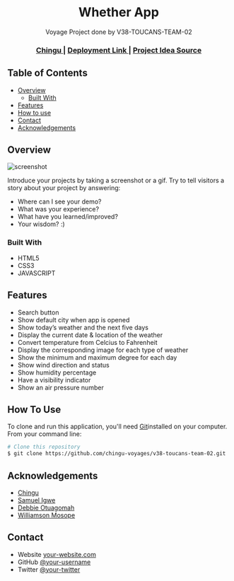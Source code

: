 <!-- Please update value in the {}  -->

<h1 align="center">Whether App</h1>

<div align="center">
   Voyage Project done by V38-TOUCANS-TEAM-02
</div>

<div align="center">
  <h3>
    <a href="https://chingu.io/">
      Chingu
    </a>
    <span> | </span>
    <a href="https://{your-url-to-the-solution}">
      Deployment Link
    </a>
    <span> | </span>
    <a href="https://devchallenges.io/challenges/mM1UIenRhK808W8qmLWv">
      Project Idea Source
    </a>
  </h3>
</div>

<!-- TABLE OF CONTENTS -->

## Table of Contents

- [Overview](#overview)
  - [Built With](#built-with)
- [Features](#features)
- [How to use](#how-to-use)
- [Contact](#contact)
- [Acknowledgements](#acknowledgements)

<!-- OVERVIEW -->

## Overview

![screenshot](https://user-images.githubusercontent.com/16707738/92399059-5716eb00-f132-11ea-8b14-bcacdc8ec97b.png)

Introduce your projects by taking a screenshot or a gif. Try to tell visitors a story about your project by answering:

- Where can I see your demo?
- What was your experience?
- What have you learned/improved?
- Your wisdom? :)

### Built With

<!-- This section should list any major frameworks that you built your project using. Here are a few examples.-->

- HTML5
- CSS3
- JAVASCRIPT

## Features

<!-- List the features of your application or follow the template. Don't share the figma file here :) -->

- Search button
- Show default city when app is opened
- Show today’s weather and the next five days
- Display the current date & location of the weather
- Convert temperature from Celcius to Fahrenheit
- Display the corresponding image for each type of weather
- Show the minimum and maximum degree for each day
- Show wind direction and status
- Show humidity percentage
- Have a visibility indicator
- Show an air pressure number



## How To Use

<!-- Example: -->

To clone and run this application, you'll need [Git](https://git-scm.com)installed on your computer. From your command line:

```bash
# Clone this repository
$ git clone https://github.com/chingu-voyages/v38-toucans-team-02.git

```

## Acknowledgements

<!-- This section should list any articles or add-ons/plugins that helps you to complete the project. This is optional but it will help you in the future. For example: -->

- [Chingu](https://chingu.io/)
- [Samuel Igwe](https://github.com/frugalcodes)
- [Debbie Otuagomah](https://github.com/thatgirldorian)
- [Williamson Mosope](https://github.com/Shorpee)


## Contact

- Website [your-website.com](https://{your-web-site-link})
- GitHub [@your-username](https://{github.com/your-usermame})
- Twitter [@your-twitter](https://{twitter.com/your-username})
